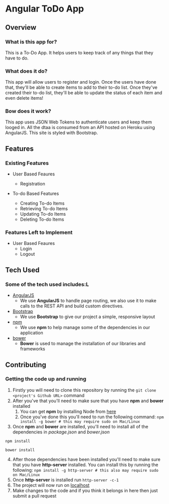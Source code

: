 # Angular ToDo App

## Overview

### What is this app for?

This is a To-Do App.  It helps users to keep track of any things that they have to do.

### What does it do?

This app will allow users to register and login.  Once the users have done that, they'll be able to create items to add to their to-do list.  Once they've created their to-do list, they'll be able to update the status of each item and even delete items!

### Bow does it work?

This app uses JSON Web Tokens to authenticate users and keep them looged in. All the dtaa is consumed from an API hosted  on Heroku using AngularJS.   This site is styled with Bootstrap.

## Features

### Existing Features
- User Based Feaures
	- Registration

- To-do Based Features
	- Creating To-do Items
	- Retrieving To-do Items
	- Updating To-do Items
	- Deleting To-do Items

### Features Left to Implement
- User Based Feaures
	- Login
	- Logout

## Tech Used

### Some of the tech used includes:L
- [AngularJS](https://angularjs.org/)
	- We use **AngularJS** to handle page routing, we also use it to make calls to the REST API and build custom directives.
- [Bootstrap](http://getbootstrap.com/)
    - We use **Bootstrap** to give our project a simple, responsive layout
- [npm](https://www.npmjs.com/)
    - We use **npm** to help manage some of the dependencies in our application
- [bower](https://bower.io/)
    - **Bower** is used to manage the installation of our libraries and frameworks

## Contributing

### Getting the code up and running
1. Firstly you will need to clone this repository by running the ```git clone <project's Github URL>``` command
2. After you've that you'll need to make sure that you have **npm** and **bower** installed
	1. You can get **npm** by installing Node from [here](https://nodejs.org/en/)
	2. Once you've done this you'll need to run the following command:
     `npm install -g bower # this may require sudo on Mac/Linux`
3. Once **npm** and **bower** are installed, you'll need to install all of the dependencies in *package.json* and *bower.json*
  ```
  npm install
 
  bower install
  ```
4. After those dependencies have been installed you'll need to make sure that you have **http-server** installed. You can install this by running the following: ```npm install -g http-server # this also may require sudo on Mac/Linux```
5. Once **http-server** is installed run ```http-server -c-1```
6. The project will now run on [localhost](http://127.0.0.1:8080)
7. Make changes to the code and if you think it belongs in here then just submit a pull request